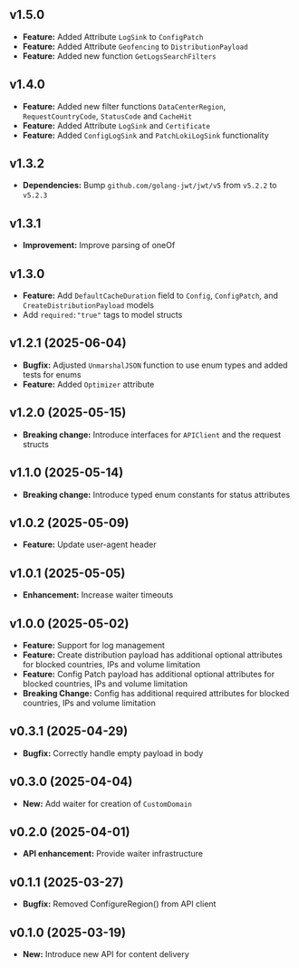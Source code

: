 ## v1.5.0
- **Feature:** Added Attribute `LogSink` to `ConfigPatch`
- **Feature:** Added Attribute `Geofencing` to `DistributionPayload`
- **Feature:** Added new function `GetLogsSearchFilters`

## v1.4.0
- **Feature:** Added new filter functions `DataCenterRegion`, `RequestCountryCode`, `StatusCode` and `CacheHit`
- **Feature:** Added Attribute `LogSink` and `Certificate`
- **Feature:** Added `ConfigLogSink` and `PatchLokiLogSink` functionality

## v1.3.2
- **Dependencies:** Bump `github.com/golang-jwt/jwt/v5` from `v5.2.2` to `v5.2.3`

## v1.3.1
- **Improvement:** Improve parsing of oneOf

## v1.3.0
- **Feature:** Add `DefaultCacheDuration` field to `Config`, `ConfigPatch`, and `CreateDistributionPayload` models
- Add `required:"true"` tags to model structs

## v1.2.1 (2025-06-04)
- **Bugfix:** Adjusted `UnmarshalJSON` function to use enum types and added tests for enums
- **Feature:** Added `Optimizer` attribute

## v1.2.0 (2025-05-15)
- **Breaking change:** Introduce interfaces for `APIClient` and the request structs

## v1.1.0 (2025-05-14)
- **Breaking change:** Introduce typed enum constants for status attributes

## v1.0.2 (2025-05-09)
- **Feature:** Update user-agent header

## v1.0.1 (2025-05-05)
- **Enhancement:** Increase waiter timeouts

## v1.0.0 (2025-05-02)
- **Feature:** Support for log management
- **Feature:** Create distribution payload has additional optional attributes for blocked countries, IPs and volume limitation
- **Feature:** Config Patch payload has additional optional attributes for blocked countries, IPs and volume limitation
- **Breaking Change:** Config has additional required attributes for blocked countries, IPs and volume limitation

## v0.3.1 (2025-04-29)
- **Bugfix:** Correctly handle empty payload in body

## v0.3.0 (2025-04-04)
- **New:** Add waiter for creation of `CustomDomain`

## v0.2.0 (2025-04-01)
- **API enhancement:** Provide waiter infrastructure

## v0.1.1 (2025-03-27)
- **Bugfix:** Removed ConfigureRegion() from API client

## v0.1.0 (2025-03-19)
- **New:** Introduce new API for content delivery
